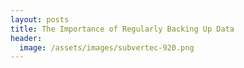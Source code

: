 ```yaml
---
layout: posts
title: The Importance of Regularly Backing Up Data
header:
  image: /assets/images/subvertec-920.png
---
```

